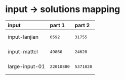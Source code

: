 # input -> solutions mapping
|input|part 1|part 2|
|:---|:---|:---|
|input-lanjian|<pre>6592</pre>|<pre>31755</pre>|
|input-mattcl|<pre>49860</pre>|<pre>24628</pre>|
|large-input-01|<pre>22010880</pre>|<pre>5371020</pre>|
